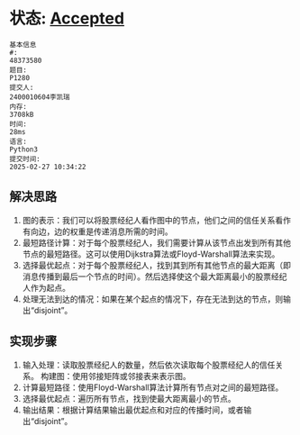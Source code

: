 # 状态: [Accepted](http://dsbpython.openjudge.cn/dspythonbook/solution/48373580/)
```
基本信息
#:
48373580
题目:
P1280
提交人:
2400010604李凯瑞
内存:
3708kB
时间:
28ms
语言:
Python3
提交时间:
2025-02-27 10:34:22
```

## 解决思路
1. 图的表示：我们可以将股票经纪人看作图中的节点，他们之间的信任关系看作有向边，边的权重是传递消息所需的时间。
2. 最短路径计算：对于每个股票经纪人，我们需要计算从该节点出发到所有其他节点的最短路径。这可以使用Dijkstra算法或Floyd-Warshall算法来实现。
3. 选择最优起点：对于每个股票经纪人，找到其到所有其他节点的最大距离（即消息传播到最后一个节点的时间）。然后选择使这个最大距离最小的股票经纪人作为起点。
4. 处理无法到达的情况：如果在某个起点的情况下，存在无法到达的节点，则输出“disjoint”。

## 实现步骤
1. 输入处理：读取股票经纪人的数量，然后依次读取每个股票经纪人的信任关系。
构建图：使用邻接矩阵或邻接表来表示图。
2. 计算最短路径：使用Floyd-Warshall算法计算所有节点对之间的最短路径。
3. 选择最优起点：遍历所有节点，找到使最大距离最小的节点。
4. 输出结果：根据计算结果输出最优起点和对应的传播时间，或者输出“disjoint”。